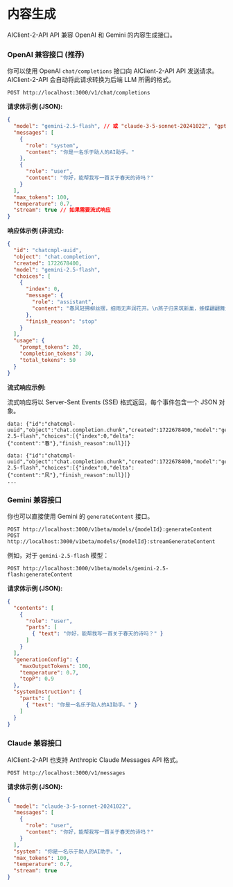 # 内容生成

AIClient-2-API API 兼容 OpenAI 和 Gemini 的内容生成接口。

### OpenAI 兼容接口 (推荐)

你可以使用 OpenAI `chat/completions` 接口向 AIClient-2-API API 发送请求。AIClient-2-API 会自动将此请求转换为后端 LLM 所需的格式。

```
POST http://localhost:3000/v1/chat/completions
```

**请求体示例 (JSON):**

```json
{
  "model": "gemini-2.5-flash", // 或 "claude-3-5-sonnet-20241022", "gpt-3.5-turbo" 等
  "messages": [
    {
      "role": "system",
      "content": "你是一名乐于助人的AI助手。"
    },
    {
      "role": "user",
      "content": "你好，能帮我写一首关于春天的诗吗？"
    }
  ],
  "max_tokens": 100,
  "temperature": 0.7,
  "stream": true // 如果需要流式响应
}
```

**响应体示例 (非流式):**

```json
{
  "id": "chatcmpl-uuid",
  "object": "chat.completion",
  "created": 1722678400,
  "model": "gemini-2.5-flash",
  "choices": [
    {
      "index": 0,
      "message": {
        "role": "assistant",
        "content": "春风轻拂柳丝摆，细雨无声润花开。\n燕子归来筑新巢，蜂蝶翩翩舞九垓。"
      },
      "finish_reason": "stop"
    }
  ],
  "usage": {
    "prompt_tokens": 20,
    "completion_tokens": 30,
    "total_tokens": 50
  }
}
```

**流式响应示例:**

流式响应将以 Server-Sent Events (SSE) 格式返回，每个事件包含一个 JSON 对象。

```
data: {"id":"chatcmpl-uuid","object":"chat.completion.chunk","created":1722678400,"model":"gemini-2.5-flash","choices":[{"index":0,"delta":{"content":"春"},"finish_reason":null}]}

data: {"id":"chatcmpl-uuid","object":"chat.completion.chunk","created":1722678400,"model":"gemini-2.5-flash","choices":[{"index":0,"delta":{"content":"风"},"finish_reason":null}]}
...
```

### Gemini 兼容接口

你也可以直接使用 Gemini 的 `generateContent` 接口。

```
POST http://localhost:3000/v1beta/models/{modelId}:generateContent
POST http://localhost:3000/v1beta/models/{modelId}:streamGenerateContent
```

例如，对于 `gemini-2.5-flash` 模型：

```
POST http://localhost:3000/v1beta/models/gemini-2.5-flash:generateContent
```

**请求体示例 (JSON):**

```json
{
  "contents": [
    {
      "role": "user",
      "parts": [
        { "text": "你好，能帮我写一首关于春天的诗吗？" }
      ]
    }
  ],
  "generationConfig": {
    "maxOutputTokens": 100,
    "temperature": 0.7,
    "topP": 0.9
  },
  "systemInstruction": {
    "parts": [
      { "text": "你是一名乐于助人的AI助手。" }
    ]
  }
}
```

### Claude 兼容接口

AIClient-2-API 也支持 Anthropic Claude Messages API 格式。

```
POST http://localhost:3000/v1/messages
```

**请求体示例 (JSON):**

```json
{
  "model": "claude-3-5-sonnet-20241022",
  "messages": [
    {
      "role": "user",
      "content": "你好，能帮我写一首关于春天的诗吗？"
    }
  ],
  "system": "你是一名乐于助人的AI助手。",
  "max_tokens": 100,
  "temperature": 0.7,
  "stream": true
}